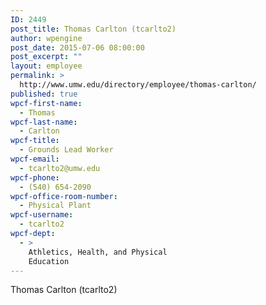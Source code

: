 ```yaml
---
ID: 2449
post_title: Thomas Carlton (tcarlto2)
author: wpengine
post_date: 2015-07-06 08:00:00
post_excerpt: ""
layout: employee
permalink: >
  http://www.umw.edu/directory/employee/thomas-carlton/
published: true
wpcf-first-name:
  - Thomas
wpcf-last-name:
  - Carlton
wpcf-title:
  - Grounds Lead Worker
wpcf-email:
  - tcarlto2@umw.edu
wpcf-phone:
  - (540) 654-2090
wpcf-office-room-number:
  - Physical Plant
wpcf-username:
  - tcarlto2
wpcf-dept:
  - >
    Athletics, Health, and Physical
    Education
---
```

Thomas Carlton (tcarlto2)